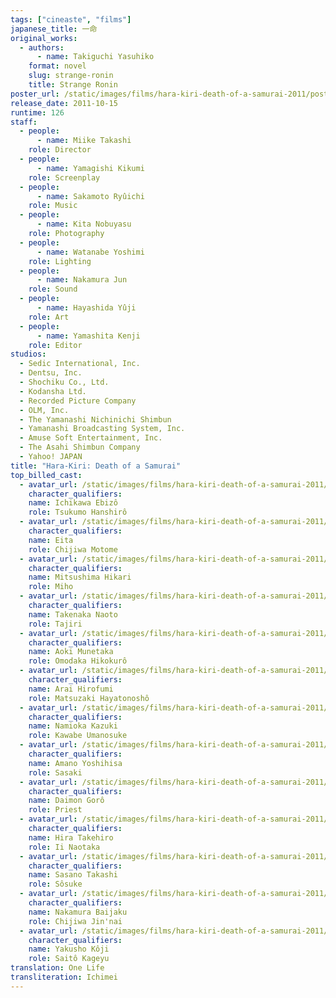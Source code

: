 ```yaml
---
tags: ["cineaste", "films"]
japanese_title: 一命
original_works:
  - authors:
      - name: Takiguchi Yasuhiko
    format: novel
    slug: strange-ronin
    title: Strange Ronin
poster_url: /static/images/films/hara-kiri-death-of-a-samurai-2011/posters/poster.webp
release_date: 2011-10-15
runtime: 126
staff:
  - people:
      - name: Miike Takashi
    role: Director
  - people:
      - name: Yamagishi Kikumi
    role: Screenplay
  - people:
      - name: Sakamoto Ryûichi
    role: Music
  - people:
      - name: Kita Nobuyasu
    role: Photography
  - people:
      - name: Watanabe Yoshimi
    role: Lighting
  - people:
      - name: Nakamura Jun
    role: Sound
  - people:
      - name: Hayashida Yûji
    role: Art
  - people:
      - name: Yamashita Kenji
    role: Editor
studios:
  - Sedic International, Inc.
  - Dentsu, Inc.
  - Shochiku Co., Ltd.
  - Kodansha Ltd.
  - Recorded Picture Company
  - OLM, Inc.
  - The Yamanashi Nichinichi Shimbun
  - Yamanashi Broadcasting System, Inc.
  - Amuse Soft Entertainment, Inc.
  - The Asahi Shimbun Company
  - Yahoo! JAPAN
title: "Hara-Kiri: Death of a Samurai"
top_billed_cast:
  - avatar_url: /static/images/films/hara-kiri-death-of-a-samurai-2011/cast-avatars/ebizo-ichikawa-0.webp
    character_qualifiers:
    name: Ichikawa Ebizô
    role: Tsukumo Hanshirô
  - avatar_url: /static/images/films/hara-kiri-death-of-a-samurai-2011/cast-avatars/eita-0.webp
    character_qualifiers:
    name: Eita
    role: Chijiwa Motome
  - avatar_url: /static/images/films/hara-kiri-death-of-a-samurai-2011/cast-avatars/hikari-mitsushima-0.webp
    character_qualifiers:
    name: Mitsushima Hikari
    role: Miho
  - avatar_url: /static/images/films/hara-kiri-death-of-a-samurai-2011/cast-avatars/naoto-takenaka-0.webp
    character_qualifiers:
    name: Takenaka Naoto
    role: Tajiri
  - avatar_url: /static/images/films/hara-kiri-death-of-a-samurai-2011/cast-avatars/munetaka-aoki-0.webp
    character_qualifiers:
    name: Aoki Munetaka
    role: Omodaka Hikokurô
  - avatar_url: /static/images/films/hara-kiri-death-of-a-samurai-2011/cast-avatars/hirofumi-arai-0.webp
    character_qualifiers:
    name: Arai Hirofumi
    role: Matsuzaki Hayatonoshô
  - avatar_url: /static/images/films/hara-kiri-death-of-a-samurai-2011/cast-avatars/kazuki-namioka-0.webp
    character_qualifiers:
    name: Namioka Kazuki
    role: Kawabe Umanosuke
  - avatar_url: /static/images/films/hara-kiri-death-of-a-samurai-2011/cast-avatars/yoshihisa-amano-0.webp
    character_qualifiers:
    name: Amano Yoshihisa
    role: Sasaki
  - avatar_url: /static/images/films/hara-kiri-death-of-a-samurai-2011/cast-avatars/goro-daimon-0.webp
    character_qualifiers:
    name: Daimon Gorô
    role: Priest
  - avatar_url: /static/images/films/hara-kiri-death-of-a-samurai-2011/cast-avatars/takehiro-hira-0.webp
    character_qualifiers:
    name: Hira Takehiro
    role: Ii Naotaka
  - avatar_url: /static/images/films/hara-kiri-death-of-a-samurai-2011/cast-avatars/takashi-sasano-0.webp
    character_qualifiers:
    name: Sasano Takashi
    role: Sôsuke
  - avatar_url: /static/images/films/hara-kiri-death-of-a-samurai-2011/cast-avatars/baijaku-nakamura-0.webp
    character_qualifiers:
    name: Nakamura Baijaku
    role: Chijiwa Jin'nai
  - avatar_url: /static/images/films/hara-kiri-death-of-a-samurai-2011/cast-avatars/koji-yakusho-0.webp
    character_qualifiers:
    name: Yakusho Kôji
    role: Saitô Kageyu
translation: One Life
transliteration: Ichimei
---
```

